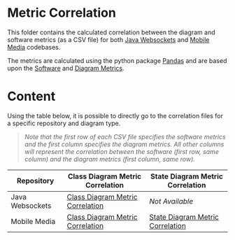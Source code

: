 # Metric Correlation
This folder contains the calculated correlation between the diagram and software metrics (as a CSV file) for both [Java Websockets](https://github.com/TooTallNate/Java-WebSocket) and [Mobile Media](https://github.com/julioserafim/MobileMedia) codebases. 

The metrics are calculated using the python package [Pandas](https://pandas.pydata.org/) and are based upon the [Software](../software-metrics/) and [Diagram Metrics](../diagram-metrics/).

# Content
Using the table below, it is possible to directly go to the correlation files for a specific repository and diagram type.

> *Note that the first row of each CSV file specifies the software metrics and the first column specifies the diagram metrics. All other columns will represent the correlation between the software (first row, same column) and the diagram metrics (first column, same row).*

| Repository        | Class Diagram Metric Correlation                                        | State Diagram Metric Correlation                                     |
| ---               | ---                                                                     | ---                                                                  |
| Java Websockets   | [Class Diagram Metric Correlation](./java-websockets/class-diagram.csv) | *Not Available*                                                      |
| Mobile Media      | [Class Diagram Metric Correlation](./mobile-media/class-diagram.csv)    | [State Diagram Metric Correlation](./mobile-media/state-diagram.csv) |